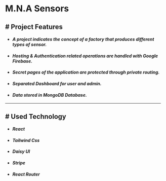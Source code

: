 # **M.N.A Sensors**

## **# Project Features**
* #### ***A project indicates the concept of a factory that produces different types of sensor.***
* #### ***Hosting & Authentication related operations are handled with Google Firebase.***
* #### ***Secret pages of the application are protected through private routing.***
* #### ***Separated Dashboard for user and admin.***
* #### ***Data stored in MongoDB Database.***

***

## **# Used Technology**
* #### ***React***
* #### ***Tailwind Css***
* #### ***Daisy UI***
* #### ***Stripe***
* #### ***React Router***

